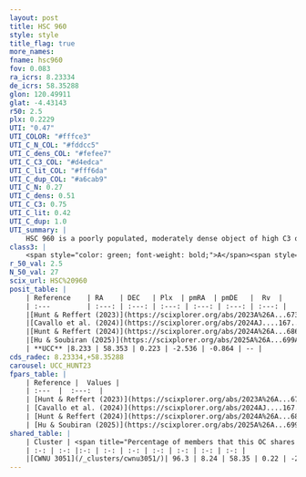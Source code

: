 ```yaml
---
layout: post
title: HSC 960
style: style
title_flag: true
more_names: 
fname: hsc960
fov: 0.083
ra_icrs: 8.23334
de_icrs: 58.35288
glon: 120.49911
glat: -4.43143
r50: 2.5
plx: 0.2229
UTI: "0.47"
UTI_COLOR: "#fffce3"
UTI_C_N_COL: "#fddcc5"
UTI_C_dens_COL: "#fefee7"
UTI_C_C3_COL: "#d4edca"
UTI_C_lit_COL: "#fff6da"
UTI_C_dup_COL: "#a6cab9"
UTI_C_N: 0.27
UTI_C_dens: 0.51
UTI_C_C3: 0.75
UTI_C_lit: 0.42
UTI_C_dup: 1.0
UTI_summary: |
    HSC 960 is a poorly populated, moderately dense object of high C3 quality. It was recently reported in the literature. This object shares a large percentage of members with a later reported entry.
class3: |
    <span style="color: green; font-weight: bold;">A</span><span style="color: #FFC300; font-weight: bold;">B</span>
r_50_val: 2.5
N_50_val: 27
scix_url: HSC%20960
posit_table: |
    | Reference    | RA    | DEC   | Plx  | pmRA  | pmDE   |  Rv  |
    | :---         | :---: | :---: | :---: | :---: | :---: | :---: |
    |[Hunt & Reffert (2023)](https://scixplorer.org/abs/2023A%26A...673A.114H) | 8.238 | 58.363 | 0.217 | -2.509 | -0.864 | -- |
    |[Cavallo et al. (2024)](https://scixplorer.org/abs/2024AJ....167...12C) | 8.237 | 58.354 | 0.219 | -- | -- | -- |
    |[Hunt & Reffert (2024)](https://scixplorer.org/abs/2024A%26A...686A..42H) | 8.238 | 58.363 | 0.217 | -2.509 | -0.864 | -- |
    |[Hu & Soubiran (2025)](https://scixplorer.org/abs/2025A%26A...699A.246H) | 8.237 | 58.354 | -- | -- | -- | -- |
    | **UCC** |8.233 | 58.353 | 0.223 | -2.536 | -0.864 | -- | 
cds_radec: 8.23334,+58.35288
carousel: UCC_HUNT23
fpars_table: |
    | Reference |  Values |
    | :---  |  :---:  |
    | [Hunt & Reffert (2023)](https://scixplorer.org/abs/2023A%26A...673A.114H) | `AV50=2.253, diffAV50=1.967, MOD50=13.087, logAge50=8.159` |
    | [Cavallo et al. (2024)](https://scixplorer.org/abs/2024AJ....167...12C) | `AV50=1.71, dMod50=12.77, logAge50=8.83, [Fe/H]50=0.61` |
    | [Hunt & Reffert (2024)](https://scixplorer.org/abs/2024A%26A...686A..42H) | `MassJ=288.452` |
    | [Hu & Soubiran (2025)](https://scixplorer.org/abs/2025A%26A...699A.246H) | `MA22=-0.25, MA23f=-0.43, MK24=-0.29, MF24=-0.31` |
shared_table: |
    | Cluster | <span title="Percentage of members that this OC shares with the ones listed">%</span>   | RA   | DEC   | Plx   | pmRA  | pmDE  | Rv | UTI |
    | :-: | :-: |:-: | :-: | :-: | :-: | :-: | :-: | :-: |
    |[CWNU 3051](/_clusters/cwnu3051/)| 96.3 | 8.24 | 58.35 | 0.22 | -2.54 | -0.86 | -- |0.03 |
---
```

